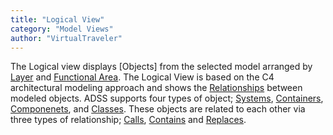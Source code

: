 ```yaml
---
title: "Logical View"
category: "Model Views"
author: "VirtualTraveler"
---
```

The Logical view displays [Objects] from the selected model arranged by [Layer](example.com) and [Functional Area](). The Logical View is based on the C4 architectural modeling approach and shows the [Relationships]() between modeled objects. ADSS supports four types of object; [Systems](), [Containers](), [Componenets](), and [Classes](). These objects are related to each other via three types of relationship; [Calls](), [Contains]() and [Replaces](). 

